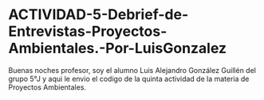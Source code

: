 # ACTIVIDAD-5-Debrief-de-Entrevistas-Proyectos-Ambientales.-Por-LuisGonzalez
Buenas noches profesor, soy el alumno Luis Alejandro González Guillén del grupo 5°J y aqui le envio el codigo de la quinta actividad de la materia de Proyectos Ambientales.
